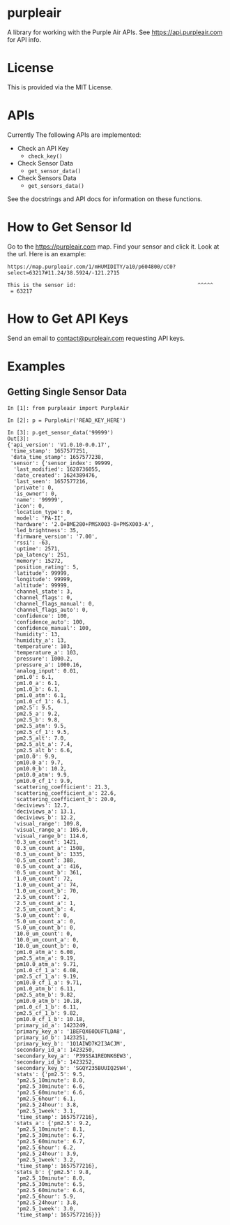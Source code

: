 # purpleair

A library for working with the Purple Air APIs. See https://api.purpleair.com for API info.

# License

This is provided via the MIT License.

# APIs

Currently The following APIs are implemented:

- Check an API Key
  - `check_key()`
- Check Sensor Data
  - `get_sensor_data()`
- Check Sensors Data
  - `get_sensors_data()`

See the docstrings and API docs for information on these functions.

# How to Get Sensor Id
Go to the https://purpleair.com map. Find your sensor and click it. Look at the url. Here is an example:

```
https://map.purpleair.com/1/mHUMIDITY/a10/p604800/cC0?select=63217#11.24/38.5924/-121.2715

This is the sensor id:                                       ^^^^^
 = 63217
```

# How to Get API Keys
Send an email to contact@purpleair.com requesting API keys.

# Examples

## Getting Single Sensor Data
```
In [1]: from purpleair import PurpleAir

In [2]: p = PurpleAir('READ_KEY_HERE')

In [3]: p.get_sensor_data('99999')
Out[3]:
{'api_version': 'V1.0.10-0.0.17',
 'time_stamp': 1657577251,
 'data_time_stamp': 1657577238,
 'sensor': {'sensor_index': 99999,
  'last_modified': 1628736055,
  'date_created': 1624389476,
  'last_seen': 1657577216,
  'private': 0,
  'is_owner': 0,
  'name': '99999',
  'icon': 0,
  'location_type': 0,
  'model': 'PA-II',
  'hardware': '2.0+BME280+PMSX003-B+PMSX003-A',
  'led_brightness': 35,
  'firmware_version': '7.00',
  'rssi': -63,
  'uptime': 2571,
  'pa_latency': 251,
  'memory': 15272,
  'position_rating': 5,
  'latitude': 99999,
  'longitude': 99999,
  'altitude': 99999,
  'channel_state': 3,
  'channel_flags': 0,
  'channel_flags_manual': 0,
  'channel_flags_auto': 0,
  'confidence': 100,
  'confidence_auto': 100,
  'confidence_manual': 100,
  'humidity': 13,
  'humidity_a': 13,
  'temperature': 103,
  'temperature_a': 103,
  'pressure': 1000.2,
  'pressure_a': 1000.16,
  'analog_input': 0.01,
  'pm1.0': 6.1,
  'pm1.0_a': 6.1,
  'pm1.0_b': 6.1,
  'pm1.0_atm': 6.1,
  'pm1.0_cf_1': 6.1,
  'pm2.5': 9.5,
  'pm2.5_a': 9.2,
  'pm2.5_b': 9.8,
  'pm2.5_atm': 9.5,
  'pm2.5_cf_1': 9.5,
  'pm2.5_alt': 7.0,
  'pm2.5_alt_a': 7.4,
  'pm2.5_alt_b': 6.6,
  'pm10.0': 9.9,
  'pm10.0_a': 9.7,
  'pm10.0_b': 10.2,
  'pm10.0_atm': 9.9,
  'pm10.0_cf_1': 9.9,
  'scattering_coefficient': 21.3,
  'scattering_coefficient_a': 22.6,
  'scattering_coefficient_b': 20.0,
  'deciviews': 12.7,
  'deciviews_a': 13.1,
  'deciviews_b': 12.2,
  'visual_range': 109.8,
  'visual_range_a': 105.0,
  'visual_range_b': 114.6,
  '0.3_um_count': 1421,
  '0.3_um_count_a': 1508,
  '0.3_um_count_b': 1335,
  '0.5_um_count': 388,
  '0.5_um_count_a': 416,
  '0.5_um_count_b': 361,
  '1.0_um_count': 72,
  '1.0_um_count_a': 74,
  '1.0_um_count_b': 70,
  '2.5_um_count': 2,
  '2.5_um_count_a': 1,
  '2.5_um_count_b': 4,
  '5.0_um_count': 0,
  '5.0_um_count_a': 0,
  '5.0_um_count_b': 0,
  '10.0_um_count': 0,
  '10.0_um_count_a': 0,
  '10.0_um_count_b': 0,
  'pm1.0_atm_a': 6.08,
  'pm2.5_atm_a': 9.19,
  'pm10.0_atm_a': 9.71,
  'pm1.0_cf_1_a': 6.08,
  'pm2.5_cf_1_a': 9.19,
  'pm10.0_cf_1_a': 9.71,
  'pm1.0_atm_b': 6.11,
  'pm2.5_atm_b': 9.82,
  'pm10.0_atm_b': 10.18,
  'pm1.0_cf_1_b': 6.11,
  'pm2.5_cf_1_b': 9.82,
  'pm10.0_cf_1_b': 10.18,
  'primary_id_a': 1423249,
  'primary_key_a': '1BEFQX60DUFTLDA8',
  'primary_id_b': 1423251,
  'primary_key_b': '1Q1AIWD7K2I3ACJM',
  'secondary_id_a': 1423250,
  'secondary_key_a': 'P39SSA1REDNK6EW3',
  'secondary_id_b': 1423252,
  'secondary_key_b': 'SGQY235BUUIQ2SW4',
  'stats': {'pm2.5': 9.5,
   'pm2.5_10minute': 8.0,
   'pm2.5_30minute': 6.6,
   'pm2.5_60minute': 6.6,
   'pm2.5_6hour': 6.1,
   'pm2.5_24hour': 3.8,
   'pm2.5_1week': 3.1,
   'time_stamp': 1657577216},
  'stats_a': {'pm2.5': 9.2,
   'pm2.5_10minute': 8.1,
   'pm2.5_30minute': 6.7,
   'pm2.5_60minute': 6.7,
   'pm2.5_6hour': 6.2,
   'pm2.5_24hour': 3.9,
   'pm2.5_1week': 3.2,
   'time_stamp': 1657577216},
  'stats_b': {'pm2.5': 9.8,
   'pm2.5_10minute': 8.0,
   'pm2.5_30minute': 6.5,
   'pm2.5_60minute': 6.4,
   'pm2.5_6hour': 5.9,
   'pm2.5_24hour': 3.8,
   'pm2.5_1week': 3.0,
   'time_stamp': 1657577216}}}
```